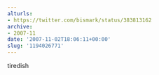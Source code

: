 ```yaml
---
alturls:
- https://twitter.com/bismark/status/383813162
archive:
- 2007-11
date: '2007-11-02T18:06:11+00:00'
slug: '1194026771'
---
```


tiredish

